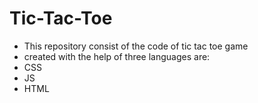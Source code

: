 # Tic-Tac-Toe
- This repository consist of the code of tic tac toe game 
- created with the help of three languages are:
- CSS
- JS
- HTML

